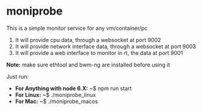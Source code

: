 # moniprobe

<p>
  This is a simple monitor service for any vm/container/pc 
  <ol>
    <li>It will provide cpu data, through a websocket at port 9002</li>  
    <li>It will provide network interface data, through a websocket at port 9003</li>
    <li>It will provide a web interface to monitor in rt, the data at port 9001</li>
  </ol>
  <b>Note:</b> make sure ethtool and bwm-ng are installed before using it
</p>
Just run:
<ul>
  <li>
     <b>For Anything with node 6.X:</b> ~$ npm run start
  </li> 
  <li>
    <b>For Linux:</b> ~$ ./moniprobe_linux
  </li>
  <li>
    <b>For Mac:</b> ~$ ./moniprobe_macos
  </li>
</ul>
  
  

